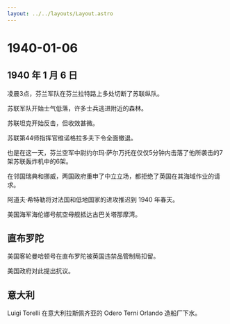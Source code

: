 ```yaml
---
layout: ../../layouts/Layout.astro
---
```


# 1940-01-06

## 1940 年 1 月 6 日

凌晨3点，芬兰军队在芬兰拉特路上多处切断了苏联纵队。

苏联军队开始士气低落，许多士兵逃进附近的森林。

苏联坦克开始反击，但收效甚微。

苏联第44师指挥官维诺格拉多夫下令全面撤退。

也是在这一天，芬兰空军中尉约尔玛·萨尔万托在仅仅5分钟内击落了他所袭击的7架苏联轰炸机中的6架。

在邻国瑞典和挪威，两国政府重申了中立立场，都拒绝了英国在其海域作业的请求。

阿道夫·希特勒将对法国和低地国家的进攻推迟到 1940 年春天。

美国海军海伦娜号航空母舰抵达古巴关塔那摩湾。

## 直布罗陀

美国客轮曼哈顿号在直布罗陀被英国违禁品管制局扣留。

美国政府对此提出抗议。

## 意大利

Luigi Torelli 在意大利拉斯佩齐亚的 Odero Terni Orlando 造船厂下水。